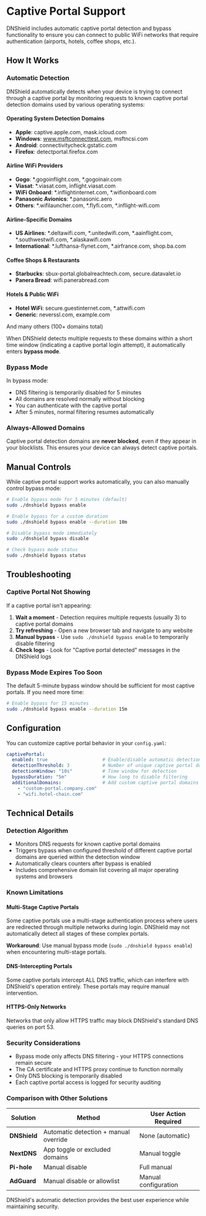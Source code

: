 # Captive Portal Support

DNShield includes automatic captive portal detection and bypass functionality to ensure you can connect to public WiFi networks that require authentication (airports, hotels, coffee shops, etc.).

## How It Works

### Automatic Detection
DNShield automatically detects when your device is trying to connect through a captive portal by monitoring requests to known captive portal detection domains used by various operating systems:

#### Operating System Detection Domains
- **Apple**: captive.apple.com, mask.icloud.com
- **Windows**: www.msftconnecttest.com, msftncsi.com  
- **Android**: connectivitycheck.gstatic.com
- **Firefox**: detectportal.firefox.com

#### Airline WiFi Providers
- **Gogo**: *.gogoinflight.com, *.gogoinair.com
- **Viasat**: *.viasat.com, inflight.viasat.com
- **WiFi Onboard**: *.inflightinternet.com, *.wifionboard.com
- **Panasonic Avionics**: *.panasonic.aero
- **Others**: *.wifilauncher.com, *.flyfi.com, *.inflight-wifi.com

#### Airline-Specific Domains
- **US Airlines**: *.deltawifi.com, *.unitedwifi.com, *.aainflight.com, *.southwestwifi.com, *.alaskawifi.com
- **International**: *.lufthansa-flynet.com, *.airfrance.com, shop.ba.com

#### Coffee Shops & Restaurants
- **Starbucks**: sbux-portal.globalreachtech.com, secure.datavalet.io
- **Panera Bread**: wifi.panerabread.com

#### Hotels & Public WiFi
- **Hotel WiFi**: secure.guestinternet.com, *.attwifi.com
- **Generic**: neverssl.com, example.com

And many others (100+ domains total)

When DNShield detects multiple requests to these domains within a short time window (indicating a captive portal login attempt), it automatically enters **bypass mode**.

### Bypass Mode
In bypass mode:
- DNS filtering is temporarily disabled for 5 minutes
- All domains are resolved normally without blocking
- You can authenticate with the captive portal
- After 5 minutes, normal filtering resumes automatically

### Always-Allowed Domains
Captive portal detection domains are **never blocked**, even if they appear in your blocklists. This ensures your device can always detect captive portals.

## Manual Controls

While captive portal support works automatically, you can also manually control bypass mode:

```bash
# Enable bypass mode for 5 minutes (default)
sudo ./dnshield bypass enable

# Enable bypass for a custom duration
sudo ./dnshield bypass enable --duration 10m

# Disable bypass mode immediately
sudo ./dnshield bypass disable

# Check bypass mode status
sudo ./dnshield bypass status
```

## Troubleshooting

### Captive Portal Not Showing
If a captive portal isn't appearing:

1. **Wait a moment** - Detection requires multiple requests (usually 3) to captive portal domains
2. **Try refreshing** - Open a new browser tab and navigate to any website
3. **Manual bypass** - Use `sudo ./dnshield bypass enable` to temporarily disable filtering
4. **Check logs** - Look for "Captive portal detected" messages in the DNShield logs

### Bypass Mode Expires Too Soon
The default 5-minute bypass window should be sufficient for most captive portals. If you need more time:

```bash
# Enable bypass for 15 minutes
sudo ./dnshield bypass enable --duration 15m
```

## Configuration

You can customize captive portal behavior in your `config.yaml`:

```yaml
captivePortal:
  enabled: true                    # Enable/disable automatic detection
  detectionThreshold: 3            # Number of unique captive portal domains to trigger bypass
  detectionWindow: "10s"           # Time window for detection
  bypassDuration: "5m"             # How long to disable filtering
  additionalDomains:               # Add custom captive portal domains
    - "custom-portal.company.com"
    - "wifi.hotel-chain.com"
```

## Technical Details

### Detection Algorithm
- Monitors DNS requests for known captive portal domains
- Triggers bypass when configured threshold of different captive portal domains are queried within the detection window
- Automatically clears counters after bypass is enabled
- Includes comprehensive domain list covering all major operating systems and browsers

### Known Limitations

#### Multi-Stage Captive Portals
Some captive portals use a multi-stage authentication process where users are redirected through multiple networks during login. DNShield may not automatically detect all stages of these complex portals. 

**Workaround**: Use manual bypass mode (`sudo ./dnshield bypass enable`) when encountering multi-stage portals.

#### DNS-Intercepting Portals
Some captive portals intercept ALL DNS traffic, which can interfere with DNShield's operation entirely. These portals may require manual intervention.

#### HTTPS-Only Networks
Networks that only allow HTTPS traffic may block DNShield's standard DNS queries on port 53.

### Security Considerations
- Bypass mode only affects DNS filtering - your HTTPS connections remain secure
- The CA certificate and HTTPS proxy continue to function normally
- Only DNS blocking is temporarily disabled
- Each captive portal access is logged for security auditing

### Comparison with Other Solutions

| Solution | Method | User Action Required |
|----------|--------|---------------------|
| **DNShield** | Automatic detection + manual override | None (automatic) |
| **NextDNS** | App toggle or excluded domains | Manual toggle |
| **Pi-hole** | Manual disable | Full manual |
| **AdGuard** | Manual disable or allowlist | Manual configuration |

DNShield's automatic detection provides the best user experience while maintaining security.